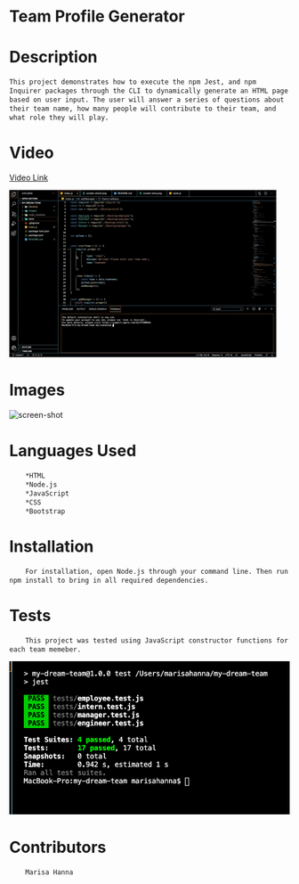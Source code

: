 #       Team Profile Generator


#       Description


    This project demonstrates how to execute the npm Jest, and npm Inquirer packages through the CLI to dynamically generate an HTML page based on user input. The user will answer a series of questions about their team name, how many people will contribute to their team, and what role they will play.  




#       Video


[Video Link](https://youtu.be/p7kIX-H24ns)

![giphy](./images/giphy.gif)



#       Images


![screen-shot](./images/screen-shot.png)


#       Languages Used

        *HTML
        *Node.js
        *JavaScript
        *CSS
        *Bootstrap



#       Installation 


        For installation, open Node.js through your command line. Then run npm install to bring in all required dependencies.



#       Tests


        This project was tested using JavaScript constructor functions for each team memeber.
        

![testing](./images/screen-shot2.png) 



#       Contributors

        Marisa Hanna


